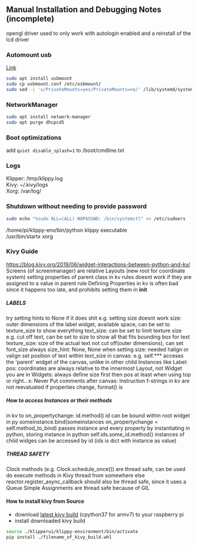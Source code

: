 ## Manual Installation and Debugging Notes (incomplete)


opengl driver used to only work with autologin enabled and a reinstall of the lcd driver  

### Automount usb

[Link](https://raspberrypi.stackexchange.com/questions/66169/auto-mount-usb-stick-on-plug-in-without-uuid)  

```bash
sudo apt install usbmount
sudo cp usbmount.conf /etc/usbmount/
sudo sed -i 's/PrivateMounts=yes/PrivateMounts=no/' /lib/systemd/system/systemd-udevd.service
```

### NetworkManager

```bash
sudo apt install network-manager  
sudo apt purge dhcpcd5  
```

### Boot optimizations

add `quiet disable_splash=1` to /boot/cmdline.txt  

### Logs

Klipper: /tmp/klippy.log  
Kivy:  ~/.kivy/logs  
Xorg: /var/log/  


### Shutdown without needing to provide password

```bash
sudo echo "%sudo ALL=(ALL) NOPASSWD: /bin/systemctl" >> /etc/sudoers
```

/home/pi/klippy-env/bin/python      klippy executable  
/usr/bin/startx                     xorg


### Kivy Guide

https://blog.kivy.org/2019/06/widget-interactions-between-python-and-kv/
Screens (of screenmanager) are relative Layouts (new root for coordinate system)
setting properties of parent class in kv rules doesnt work if they are assigned to a value in parent rule
Defining Properties in kv is often bad since it happens too late, and prohibits setting them in __init__
##### LABELS #####
try setting hints to None if it does shit e.g. setting size doesnt work
size: outer dimensions of the label widget, available space, can be set to texture_size to show everything
text_size: can be set to limit texture size e.g. cut off text, can be set to size to show all that fits bounding box for text
texture_size: size of the actual text not cut off(outer dimensions), can set font_size
always size_hint: None, None when setting size: needed
halign or valign set position of text within text_size
in canvas: e.g. self.*** acceses the 'parent' widget of the canvas, unlike in other child Instances like Label:
pos: coordinates are always relative to the innermost Layout, not Widget you are in
Widgets: always define size first then pos at least when using top or right.. x:
Never Put comments after canvas: Instruction
f-strings in kv are not reevaluated if properties change, format() is
##### How to access Instances or their methods #####
in kv to on_propertychange: id.method() id can be bound within root widget
in py someinstance.bind(someinstances on_propertychange = self.method_to_bind) passes instance and every property
by instantiating in python, storing instance
in python self.ids.some_id.method() instances of child widges can be accessed by id (ids is dict with instance as value)
##### THREAD SAFETY #####
Clock methods (e.g. Clock.schedule_once()) are thread safe, can be used do execute methods in Kivy thread from somewhere else
reactor.register_async_callback should also be thread safe, since it uses a Queue
Simple Assignments are thread safe because of GIL
#### How to install kivy from Source #####
- download [latest kivy build](https://kivy.org/downloads/ci/raspberrypi/kivy/) (cpython37 for armv7) to your raspberry pi
- install downloaded kivy build
```bash
source ./klipperui/klippy-environment/bin/activate
pip install ./filename_of_kivy_build.whl
```
